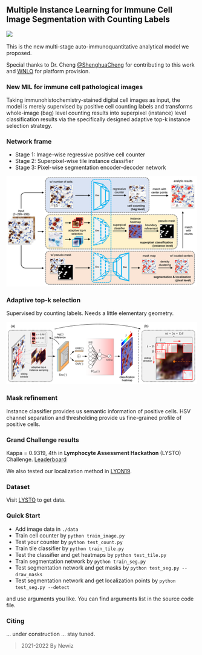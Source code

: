 ## Multiple Instance Learning for Immune Cell Image Segmentation with Counting Labels

<a href="https://pytorch.org/"><img src="https://img.shields.io/badge/PyTorch-v1.7.0-red.svg?logo=PyTorch&style=for-the-badge" /></a>

This is the new multi-stage auto-immunoquantitative analytical model we proposed. 

Special thanks to Dr. Cheng [@ShenghuaCheng](https://github.com/ShenghuaCheng) for contributing to this work 
and [WNLO](http://wnlo.hust.edu.cn/) for platform provision. 

### New MIL for immune cell pathological images

Taking immunohistochemistry-stained digital cell images as input, the model is merely supervised by positive cell counting labels and transforms whole-image (bag) level counting results into superpixel (instance) level classification results via the specifically designed adaptive top-k instance selection strategy.

### Network frame

- Stage 1: Image-wise regressive positive cell counter
- Stage 2: Superpixel-wise tile instance classifier
- Stage 3: Pixel-wise segmentation encoder-decoder network

![](figures/network_frame.png)

### Adaptive top-k selection

Supervised by counting labels. Needs a little elementary geometry. 

![](figures/topk.png)

### Mask refinement

Instance classifier provides us semantic information of positive cells. 
HSV channel separation and thresholding provide us fine-grained profile of positive cells.

### Grand Challenge results

Kappa = 0.9319, 4th in **Lymphocyte Assessment Hackathon** (LYSTO) Challenge. [Leaderboard](https://lysto.grand-challenge.org/evaluation/challenge/leaderboard/)

We also tested our localization method in [LYON19](https://lyon19.grand-challenge.org/). 

### Dataset

Visit [LYSTO](https://lysto.grand-challenge.org/) to get data.

### Quick Start

- Add image data in `./data`
- Train cell counter by `python train_image.py`
- Test your counter by `python test_count.py`
- Train tile classifier by `python train_tile.py`
- Test the classifier and get heatmaps by `python test_tile.py`
- Train segmentation network by `python train_seg.py`
- Test segmentation network and get masks by `python test_seg.py --draw_masks`
- Test segmentation network and get localization points by `python test_seg.py --detect`

and use arguments you like. You can find arguments list in the source code file. 

### Citing

... under construction ... stay tuned. 

> 2021-2022 By Newiz
